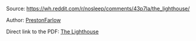Source: https://wh.reddit.com/r/nosleep/comments/43p7la/the_lighthouse/

Author: [PrestonFarlow](https://wh.reddit.com/user/PrestonFarlow)

Direct link to the PDF: [The Lighthouse](https://github.com/MartinThoma/free-books/blob/master/Reddit-nosleep/The-Lighthouse/The-Lighthouse.pdf?raw=true)
